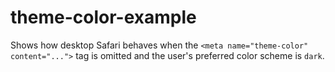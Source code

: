 # theme-color-example

Shows how desktop Safari behaves when the `<meta name="theme-color" content="...">` tag is omitted and the user's preferred color scheme is `dark`.
